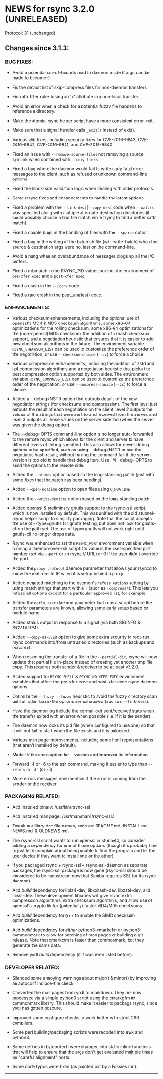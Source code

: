 # NEWS for rsync 3.2.0 (UNRELEASED)

Protocol: 31 (unchanged)

## Changes since 3.1.3:

### BUG FIXES:

 - Avoid a potential out-of-bounds read in daemon mode if argc can be made to
   become 0.

 - Fix the default list of skip-compress files for non-daemon transfers.

 - Fix xattr filter rules losing an 'x' attribute in a non-local transfer.

 - Avoid an error when a check for a potential fuzzy file happens to reference
   a directory.

 - Make the atomic-rsync helper script have a more consistent error-exit.

 - Make sure that a signal handler calls `_exit()` instead of exit().

 - Various zlib fixes, including security fixes for CVE-2016-9843,
   CVE-2016-9842, CVE-2016-9841, and CVE-2016-9840.

 - Fixed an issue with `--remove-source-files` not removing a source symlink
   when combined with `--copy-links`.

 - Fixed a bug where the daemon would fail to write early fatal error messages
   to the client, such as refused or unknown command-line options.

 - Fixed the block-size validation logic when dealing with older protocols.

 - Some rrsync fixes and enhancements to handle the latest options.

 - Fixed a problem with the `--link-dest`|`--copy-dest` code when `--xattrs`
   was specified along with multiple alternate-destination directories (it
   could possibly choose a bad file match while trying to find a better xattr
   match).

 - Fixed a couple bugs in the handling of files with the `--sparse` option.

 - Fixed a bug in the writing of the batch.sh file (w/--write-batch) when the
   source & destination args were not last on the command-line.

 - Avoid a hang when an overabundance of messages clogs up all the I/O buffers.

 - Fixed a mismatch in the RSYNC_PID values put into the environment of
   `pre-xfer exec` and a `post-xfer exec`.

 - Fixed a crash in the `--iconv` code.

 - Fixed a rare crash in the popt_unalias() code.

### ENHANCEMENTS:

 - Various checksum enhancements, including the optional use of openssl's MD4 &
   MD5 checksum algorithms, some x86-64 optimizations for the rolling checksum,
   some x86-64 optimizations for the (non-openssl) MD5 checksum, the addition
   of xxhash checksum support, and a negotiation heuristic that ensures that it
   is easier to add new checksum algorithms in the future.  The environment
   variable `RSYNC_CHECKSUM_LIST` can be used to customize the preference order
   of the negotiation, or use `--checksum-choice` (`--cc`) to force a choice.

 - Various compression enhancements, including the addition of zstd and lz4
   compression algorithms and a negotiation heuristic that picks the best
   compression option supported by both sides.  The environment variable
   `RSYNC_COMPRESS_LIST` can be used to customize the preference order of the
   negotiation, or use `--compress-choice` (`--zc`) to force a choice.

 - Added a --debug=NSTR option that outputs details of the new negotiation
   strings (for checksums and compression).  The first level just outputs the
   result of each negotiation on the client, level 2 outputs the values of the
   strings that were sent to and received from the server, and level 3 outputs
   all those values on the server side too (when the server was given the debug
   option).

 - The --debug=OPTS command-line option is no longer auto-forwarded to the
   remote rsync which allows for the client and server to have different levels
   of debug specified. This also allows for newer debug options to be
   specified, such as using --debug=NSTR to see the negotiated hash result,
   without having the command fail if the server version is too old to handle
   that debug item. Use -M--debug=OPTS to send the options to the remote side.

 - Added the `--atimes` option based on the long-standing patch (just with some
   fixes that the patch has been needing).

 - Added `--open-noatime` option to open files using `O_NOATIME`.

 - Added the `--write-devices` option based on the long-standing patch.

 - Added openssl & preliminary gnutls support to the rsync-ssl script, which is
   now installed by default.  This was unified with the old stunnel-rsync
   helper script to simplify packaging.  Note that the script accepts the use
   of --type=gnutls for gnutls testing, but does not look for gnutls-cli on the
   path yet.  The use of type=gnutls will not work right until gnutls-cli no
   longer drops data.

 - Rsync was enhanced to set the `RSYNC_PORT` environment variable when running
   a daemon-over-rsh script. Its value is the user-specified port number (set
   via `--port` or an rsync:// URL) or 0 if the user didn't override the port.

 - Added the `proxy protocol` daemon parameter that allows your rsyncd to know
   the real remote IP when it is setup behind a proxy.

 - Added negated matching to the daemon's `refuse options` setting by using
   match strings that start with a `!` (such as `!compress*`).  This lets you
   refuse all options except for a particular approved list, for example.

 - Added the `early exec` daemon parameter that runs a script before the
   transfer parameters are known, allowing some early setup based on module
   name.

 - Added status output in response to a signal (via both SIGINFO & SIGVTALRM).

 - Added `--copy-as=USER` option to give some extra security to root-run rsync
   commands into/from untrusted directories (such as backups and restores).

 - When resuming the transfer of a file in the `--partial-dir`, rsync will now
   update that partial file in-place instead of creating yet another tmp file
   copy.  This requires both sender & receiver to be at least v3.2.0.

 - Added support for `RSYNC_SHELL` & `RSYNC_NO_XFER_EXEC` environment variables
   that affect the pre-xfer exec and post-xfer exec rsync daemon options.

 - Optimize the `--fuzzy --fuzzy` heuristic to avoid the fuzzy directory scan
   until all other basis-file options are exhausted (such as `--link-dest`).

 - Have the daemon log include the normal-exit sent/received stats when the
   transfer exited with an error when possible (i.e. if it is the sender).

 - The daemon now locks its pid file (when configured to use one) so that it
   will not fail to start when the file exists and it is unlocked.

 - Various man page improvements, including some html representations (that
   aren't installed by default).

 - Made -V the short option for --version and improved its information.

 - Forward -4 or -6 to the ssh command, making it easier to type than
   `--rsh='ssh -4'` (or -6).

 - More errors messages now mention if the error is coming from the sender or
   the receiver.

### PACKAGING RELATED:

 - Add installed binary: /usr/bin/rsync-ssl

 - Add installed man page: /usr/man/man1/rsync-ssl.1

 - Tweak auxilliary doc file names, such as: README.md, INSTALL.md, NEWS.md, &
   OLDNEWS.md.

 - The rsync-ssl script wants to run openssl or stunnel4, so consider adding a
   dependency for one of those options (though it's probably fine to just let
   it complain about being unable to find the program and let the user decide
   if they want to install one or the other).

 - If you packaged rsync + rsync-ssl + rsync-ssl-daemon as separate packages,
   the rsync-ssl package is now gone (rsync-ssl should be considered to be
   mainstream now that Samba requires SSL for its rsync daemon).

 - Add _build_ dependency for liblz4-dev, libxxhash-dev, libzstd-dev, and
   libssl-dev.  These development libraries will give rsync extra compression
   algorithms, extra checksum algorithms, and allow use of openssl's crypto
   lib for (potentially) faster MD4/MD5 checksums.

 - Add _build_ dependency for g++ to enable the SIMD checksum optimizations.

 - Add _build_ dependency for _either_ python3-cmarkcfm or python3-commonmark
   to allow for patching of man pages or building a git release.  Note that
   cmarkcfm is faster than commonmark, but they generate the same data.

 - Remove yodl _build_ dependency (if it was even listed before).

### DEVELOPER RELATED:

 - Silenced some annoying warnings about major() & minor() by improving an
   autoconf include-file check.

 - Converted the man pages from yodl to markdown. They are now processed via a
   simple python3 script using the cmarkgfm **or** commonmark library.  This
   should make it easier to package rsync, since yodl has gotten obscure.

 - Improved some configure checks to work better with strict C99 compilers.

 - Some perl building/packaging scripts were recoded into awk and python3.

 - Some defines in byteorder.h were changed into static inline functions that
   will help to ensure that the args don't get evaluated multiple times on
   "careful alignment" hosts.

 - Some code typos were fixed (as pointed out by a Fossies run).

------------------------------------------------------------------------------

